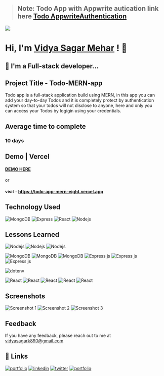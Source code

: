 > ## Note: Todo App with Appwrite autication link here [Todo AppwriteAuthentication](https://github.com/VidyaSagarMehar/TODO-appwriteAuthentication-Doker)

<img src="https://user-images.githubusercontent.com/73097560/115834477-dbab4500-a447-11eb-908a-139a6edaec5c.gif">

# Hi, I'm [Vidya Sagar Mehar](https://vidya-sagar-portfolio.netlify.app/) ! 👋
## 🚀 I'm a Full-stack developer...



## Project Title - Todo-MERN-app
Todo app is a full-stack application build using MERN, in this app you can add your day-to-day Todos and it is completely protect by authentication system so that your todos will not disclose to anyone, here and only you can access your Todos by logigin using your credentials.


## Average time to complete
### 10 days

## Demo | Vercel
#### [DEMO HERE](https://todo-app-mern-eight.vercel.app)
or 
#### visit - https://todo-app-mern-eight.vercel.app


## Technology Used
![MongoDB](https://img.shields.io/badge/mongodb-darkgreen?style=for-the-badge&logo=mongodb&logoColor=black)
![Express](https://img.shields.io/badge/express-white?style=for-the-badge&logo=express&logoColor=black)
![React](https://img.shields.io/badge/react-skyblue?style=for-the-badge&logo=react&logoColor=black)
![Nodejs](https://img.shields.io/badge/nodejs-darkgreen?style=for-the-badge&logo=javascript&logoColor=black)



## Lessons Learned 

![Nodejs](https://img.shields.io/badge/-NodeJs_Middleware-black?style=flat-square&logo=Node.js)
![Nodejs](https://img.shields.io/badge/-NodeJs_jsonwebtoken-black?style=flat-square&logo=Node.js)
![Nodejs](https://img.shields.io/badge/-NodeJs_bcrypt-black?style=flat-square&logo=Node.js)


![MongoDB](https://img.shields.io/badge/-Mongoose-black?style=flat-square&logo=mongodb)
![MongoDB](https://img.shields.io/badge/-Mongoose_Models-black?style=flat-square&logo=mongodb)
![MongoDB](https://img.shields.io/badge/-Mongoose_Schema-black?style=flat-square&logo=mongodb)
![Express js](https://img.shields.io/badge/-ExpressJs-black?style=flat-square&logo=express)
![Express js](https://img.shields.io/badge/-ExpressJs_Router-black?style=flat-square&logo=express)
![Express js](https://img.shields.io/badge/-ExpressJs_Validator-black?style=flat-square&logo=express)


![dotenv](https://img.shields.io/badge/-dotenv-black?style=flat-square&logo=dotenv)



![React](https://img.shields.io/badge/-React-black?style=flat-square&logo=react)
![React](https://img.shields.io/badge/-React_Components-black?style=flat-square&logo=react)
![React](https://img.shields.io/badge/-Context_API-black?style=flat-square&logo=react)
![React](https://img.shields.io/badge/-State_managment-black?style=flat-square&logo=react)
![React](https://img.shields.io/badge/-react_router_dom_v5-black?style=flat-square&logo=react)




## Screenshots

![Screenshot 1](https://user-images.githubusercontent.com/92782806/211165891-bba03b0f-cc65-4a17-9a3f-14fbc323889d.png)
![Screenshot 2](https://user-images.githubusercontent.com/92782806/211165899-5ebcf832-749d-4836-bd7d-a2b9fa5655d7.png)
![Screenshot 3](https://user-images.githubusercontent.com/92782806/211165918-d804e63c-2141-4a5f-bbf2-4c964832b28f.png)


## Feedback

If you have any feedback, please reach out to me at vidyasagark890@gmail.com


## 🔗 Links
[![portfolio](https://img.shields.io/badge/my_portfolio-000?style=for-the-badge&logo=ko-fi&logoColor=white)](https://vidya-sagar-portfolio.netlify.app/)
[![linkedin](https://img.shields.io/badge/linkedin-0A66C2?style=for-the-badge&logo=linkedin&logoColor=white)](https://www.linkedin.com/)
[![twitter](https://img.shields.io/badge/twitter-1DA1F2?style=for-the-badge&logo=twitter&logoColor=white)](https://twitter.com/Cherry_Reyans)
[![portfolio](https://img.shields.io/badge/FindCoder_portfolio-5A20CB??style=for-the-badge&logo=appveyor)](https://www.findcoder.io/u/vidyasagarmehar)

